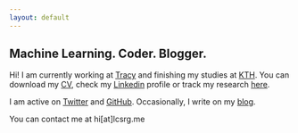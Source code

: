 ```yaml
---
layout: default
---
```


## Machine Learning. Coder. Blogger.

Hi! I am currently working at [Tracy](https://www.linkedin.com/company-beta/10392299/) and finishing my studies at [KTH](https://www.kth.se/profile/lucasrg/). You can download my [CV](files/CV.pdf), check my [Linkedin](http://linkedin.com/in/lucasrodes) profile or track my research [here](https://www.researchgate.net/profile/Lucas_Rodes).

I am active on [Twitter](http://twitter.com/lucasrodesg) and [GitHub](http://github.com/lucasrodesg). Occasionally, I write on my [blog](https://medium.com/@lucasrg). 

You can contact me at hi[at]lcsrg.me <i class="fa fa-paper-plane">
